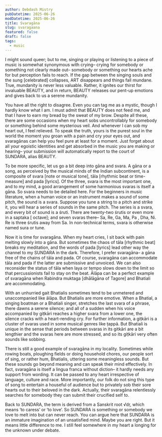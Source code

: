 ```yaml
---
author: Debdash Mistry
pubDatetime: 2025-06-26
modDatetime: 2025-06-26
title: Svaragāna
slug: svaragaana
featured: false
draft: false
tags:
  - music
---
```

I might sound queer; but to me, singing or playing or listening to a piece of music is somewhat synonymous with crying– crying for somebody or something not clearly made out– somebody or something our hearts ache for but perception fails to reach. If the gap between the singing souls and the sung \[celebrated\] collapses, ART disappears and things fall mundane. True, mundanity is never less valuable. Rather, it ignites our thirst for invaluable BEAUTY, and in return, BEAUTY releases our pent-up emotions and gives back to us a serene mundanity.

You have all the right to disagree. Even you can tag me as a mystic, though I hardly know what I am. I must admit that BEAUTY does not feed me, and that I have to earn my bread by the sweat of my brow. Despite all these, there are some occasions when my heart sobs uncontrollably for somebody or something behind some mysterious veil. And whenever I can sob my heart out, I feel relieved. To speak the truth, yours is the purest soul in the world the moment you groan with a pain and cry your eyes out, and svaragānas can help you feel pure at least for a moment. Just forget about all your egoistic identities and get absorbed in the music you are making or hearing– your submission will automatically report to the court of SUNDARA, alias BEAUTY.

To be more specific, let us go a bit deep into gāna and svara. A gāna or a song, as perceived by the musical minds of the Indian subcontinent, is a composite of svara \[note or musical tone\], tāla \[rhythmic beat or time-measure\] and pada \[lyrics\]. Of the three, svara is the most important one, and to my mind, a good arrangement of some harmonious svaras is itself a gāna. So svara needs to be detailed here. For the beginners in music literature, when a human voice or an instrument makes a sound of some pitch, the sound is a svara. Suppose you tune a string to a pitch and strike it, you will hear a series of sounds in the same pitch. The series is a svara, and every bit of sound is a śruti. There are twenty-two śrutis or even more in a saptaka \[ octave\]; and seven svaras there– Sa, Re, Ga, Ma, Pa , Dha, Ni. Re is three śrutis away from Sa. In non-technical terms, svara is otherwise named sura or tune.

Now it is time for svaragāna. When my heart cries, I sit back with pain melting slowly into a gāna. But sometimes the chaos of tāla \[rhythmic beat\] breaks my meditation, and the words of pada \[lyrics\] lead other way the channel to my SUNDARA in the dark. Therefore, I prefer svaragāna– a gāna free of the chains of tāla and pada. Of course, svaragāna can accommodate tāla and pada if the latter are submissive and unvoiced. We can also reconsider the status of tāla when laya or tempo slows down to the limit so that percussionists fail to stay on the beat. Ālāpa can be a perfect example of svaragāna when Rabindra muktaga \[dhālāgāna of Tagore\] and Bhatiali are accommodating.

With an unhurried gait Bhatialis sometimes tend to be unmetered and unaccompanied like ālāpa. But Bhatialis are more emotive. When a Bhatial, a singing boatman or a Bhatiali singer, stretches the last svara of a phrase, there dawns a serene silence; and all of a sudden when his voice accompanied by giṭkāri reaches a higher svara from a lower one, the silence cracks with a heart-rending cry. For further information, a giṭkāri is a cluster of svaras used in some musical genres like ṭappā. But Bhatiali is unique in the sense that periods between svaras in its gitkāri are a bit lengthier and the svaras here are more stressed, and so its giṭkāri very often sounds like sobbing.

There is still a good example of svaragāna in my locality. Sometimes while rowing boats, ploughing fields or doing household chores, our people sort of sing, or rather hum, Bhatialis, uttering some meaningless sounds. But these sounds go beyond meaning and can speak their mind effectively. In fact, svaragāna is itself a lingua franca without diction– it hardly needs any support from wording. It can be passed to any heart irrespective of language, culture and race. More importantly, our folk do not sing this type of song to entertain a houseful of audience but to privately sob their sore hearts out to their beloved in the dark. Actually, their svaragāna relentlessly searches for somebody they can submit their crucified self to.

Back to SUNDARA, the term is derived from a Sanskrit root √dṛ, which means ‘to caress’ or ‘to love’. So SUNDARA is something or somebody we love to melt into but can never reach. You can argue here that SUNDARA is an immature imagination of an unsatisfied mind. Maybe you are right. But it means little difference to me. I still feel somewhere in my heart a longing for the unknown under debate.